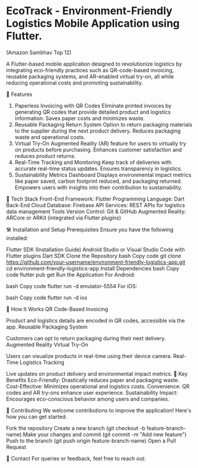 # EcoTrack - Environment-Friendly Logistics Mobile Application using Flutter.
(Amazon Sambhav Top 12)

A Flutter-based mobile application designed to revolutionize logistics by integrating eco-friendly practices such as QR-code-based invoicing, reusable packaging systems, and AR-enabled virtual try-on, all while reducing operational costs and promoting sustainability.

🚀 Features
1. Paperless Invoicing with QR Codes
Eliminate printed invoices by generating QR codes that provide detailed product and logistics information.
Saves paper costs and minimizes waste.
2. Reusable Packaging Return System
Option to return packaging materials to the supplier during the next product delivery.
Reduces packaging waste and operational costs.
3. Virtual Try-On
Augmented Reality (AR) feature for users to virtually try on products before purchasing.
Enhances customer satisfaction and reduces product returns.
4. Real-Time Tracking and Monitoring
Keep track of deliveries with accurate real-time status updates.
Ensures transparency in logistics.
5. Sustainability Metrics Dashboard
Displays environmental impact metrics like paper saved, carbon footprint reduced, and packaging returned.
Empowers users with insights into their contribution to sustainability.

📱 Tech Stack
Front-End
Framework: Flutter
Programming Language: Dart
Back-End
Cloud Database: Firebase
API Services: REST APIs for logistics data management
Tools
Version Control: Git & GitHub
Augmented Reality: ARCore or ARKit (integrated via Flutter plugins)

🛠️ Installation and Setup
Prerequisites
Ensure you have the following installed:

Flutter SDK (Installation Guide)
Android Studio or Visual Studio Code with Flutter plugins
Dart SDK
Clone the Repository
bash
Copy code
git clone https://github.com/your-username/environment-friendly-logistics-app.git
cd environment-friendly-logistics-app
Install Dependencies
bash
Copy code
flutter pub get
Run the Application
For Android:

bash
Copy code
flutter run -d emulator-5554
For iOS:

bash
Copy code
flutter run -d ios

🌟 How It Works
QR Code-Based Invoicing

Product and logistics details are encoded in QR codes, accessible via the app.
Reusable Packaging System

Customers can opt to return packaging during their next delivery.
Augmented Reality Virtual Try-On

Users can visualize products in real-time using their device camera.
Real-Time Logistics Tracking

Live updates on product delivery and environmental impact metrics.
🔑 Key Benefits
Eco-Friendly: Drastically reduces paper and packaging waste.
Cost-Effective: Minimizes operational and logistics costs.
Convenience: QR codes and AR try-ons enhance user experience.
Sustainability Impact: Encourages eco-conscious behavior among users and companies.

🤝 Contributing
We welcome contributions to improve the application! Here's how you can get started:

Fork the repository
Create a new branch (git checkout -b feature-branch-name)
Make your changes and commit (git commit -m "Add new feature")
Push to the branch (git push origin feature-branch-name)
Open a Pull Request

📧 Contact
For queries or feedback, feel free to reach out:


